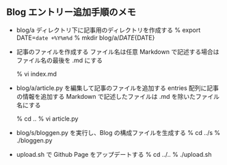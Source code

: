 ## Blog エントリー追加手順のメモ

* blog/a ディレクトリ下に記事用のディレクトリを作成する
    % export DATE=`date +%Y%m%d`
    % mkdir blog/a/${DATE}
    % cd blog/a/${DATE}

* 記事のファイルを作成する
    ファイル名は任意
    Markdown で記述する場合はファイル名の最後を .md にする
    
    % vi index.md

* blog/a/article.py を編集して記事のファイルを追加する
    entries 配列に記事の情報を追加する
    Markdown で記述したファイルは .md を除いたファイル名にする
    
    % cd ..
    % vi article.py

* blog/s/bloggen.py を実行し、Blog の構成ファイルを生成する
    % cd ../s
    % ./bloggen.py

* upload.sh で Github Page をアップデートする
    % cd ../..
    % ./upload.sh

